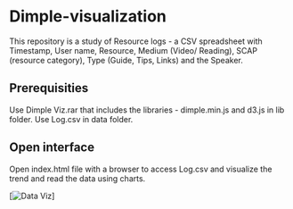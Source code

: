 # Dimple-visualization

This repository is a study of Resource logs - a CSV spreadsheet with Timestamp, User name, Resource, Medium (Video/ Reading), SCAP (resource category), Type (Guide, Tips, Links) and the Speaker.

## Prerequisities

Use Dimple Viz.rar that includes the libraries - dimple.min.js and d3.js in lib folder.
Use Log.csv in data folder.

## Open interface

Open index.html file with a browser to access Log.csv and visualize the trend and read the data using charts.

[![Data Viz](/../Dimple-visualization/MediumViews.png "Views based on Medium")]

